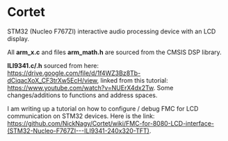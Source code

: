 # Cortet
STM32 (Nucleo F767ZI) interactive audio processing device with an LCD display.

All **arm_x.c** and files **arm_math.h** are sourced from the CMSIS DSP library.

**ILI9341.c/.h** sourced from here: https://drive.google.com/file/d/1f4WZ3Bz8Tb-dCiqacXoX_CF3trXw5EcH/view, linked from this tutorial: https://www.youtube.com/watch?v=NUErX4dx2Tw. Some changes/additions to functions and address spaces.

I am writing up a tutorial on how to configure / debug FMC for LCD communication on STM32 devices. Here is the link: https://github.com/NickNagy/Cortet/wiki/FMC-for-8080-LCD-interface-(STM32-Nucleo-F767ZI---ILI9341-240x320-TFT).

